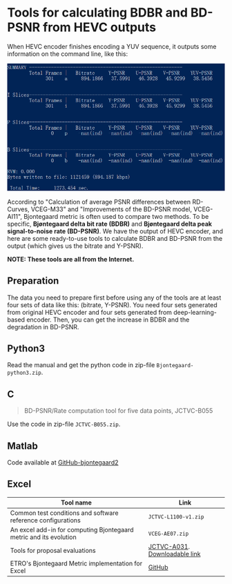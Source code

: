 # Tools for calculating BDBR and BD-PSNR from HEVC outputs

When HEVC encoder finishes encoding a YUV sequence, it outputs some information on the command line, like this:

![HEVC output](_v_images/20191123100250000_16638.png)

According to "Calculation of average PSNR differences between RD-Curves, VCEG-M33" and "Improvements of the BD-PSNR model, VCEG-AI11", Bjontegaard metric is often used to compare two methods. To be specific, **Bjøntegaard delta bit rate (BDBR)** and **Bjøntegaard delta peak signal-to-noise rate (BD-PSNR)**. We have the output of HEVC encoder, and here are some ready-to-use tools to calculate BDBR and BD-PSNR from the output (which gives us the bitrate and Y-PSNR).

**NOTE: These tools are all from the Internet.**

## Preparation
The data you need to prepare first before using any of the tools are at least four sets of data like this: (bitrate, Y-PSNR). You need four sets generated from original HEVC encoder and four sets generated from deep-learning-based encoder. Then, you can get the increase in BDBR and the degradation in BD-PSNR.

## Python3
Read the manual and get the python code in zip-file ```Bjontegaard-python3.zip```.

## C
> BD-PSNR/Rate computation tool for five data points, JCTVC-B055

Use the code in zip-file ```JCTVC-B055.zip```.

## Matlab

Code available at [GitHub-bjontegaard2](https://github.com/serge-m/bjontegaard2)

## Excel

|                             Tool name                              |                                                                                            Link                                                                                            |
| ------------------------------------------------------------------ | ------------------------------------------------------------------------------------------------------------------------------------------------------------------------------------------ |
| Common test conditions and software reference configurations       | ```JCTVC-L1100-v1.zip```                                                                                                                                                                   |
| An excel add-in for computing Bjontegaard metric and its evolution | ```VCEG-AE07.zip```                                                                                                                                                                        |
| Tools for proposal evaluations                                     | [JCTVC-A031](https://phenix.int-evry.fr/jct/doc_end_user/current_document.php?id=5117). [Downloadable link](https://www.itu.int/wftp3/av-arch/jctvc-site/2010_04_A_Dresden/JCTVC-A031.zip) |
| ETRO's Bjontegaard Metric implementation for Excel                 | [GitHub](https://github.com/tbr/bjontegaard_etro)                                                                                                                                          |